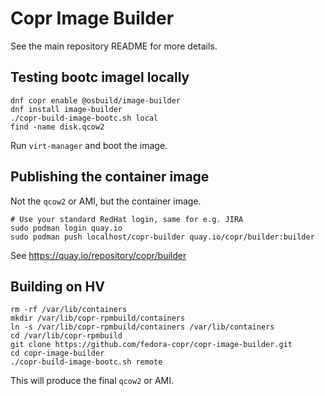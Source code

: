 # Copr Image Builder

See the main repository README for more details.


## Testing bootc imagel locally

```
dnf copr enable @osbuild/image-builder
dnf install image-builder
./copr-build-image-bootc.sh local
find -name disk.qcow2
```

Run `virt-manager` and boot the image.


## Publishing the container image

Not the `qcow2` or AMI, but the container image.

```
# Use your standard RedHat login, same for e.g. JIRA
sudo podman login quay.io
sudo podman push localhost/copr-builder quay.io/copr/builder:builder
```

See https://quay.io/repository/copr/builder


## Building on HV

```
rm -rf /var/lib/containers
mkdir /var/lib/copr-rpmbuild/containers
ln -s /var/lib/copr-rpmbuild/containers /var/lib/containers
cd /var/lib/copr-rpmbuild
git clone https://github.com/fedora-copr/copr-image-builder.git
cd copr-image-builder
./copr-build-image-bootc.sh remote
```

This will produce the final `qcow2` or AMI.
